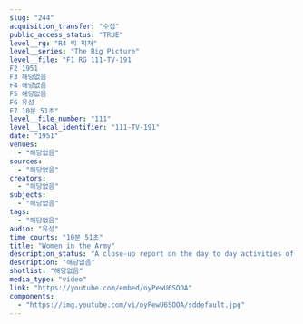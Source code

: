 ```yaml
---
slug: "244"
acquisition_transfer: "수집"
public_access_status: "TRUE"
level__rg: "R4 빅 픽쳐"
level__series: "The Big Picture"
level__file: "F1 RG 111-TV-191
F2 1951
F3 해당없음
F4 해당없음
F5 해당없음
F6 유성
F7 10분 51초"
level__file_number: "111"
level__local_identifier: "111-TV-191"
date: "1951"
venues: 
  - "해당없음"
sources: 
  - "해당없음"
creators: 
  - "해당없음"
subjects: 
  - "해당없음"
tags: 
  - "해당없음"
audio: "유성"
time_courts: "10분 51초"
title: "Women in the Army"
description_status: "A close-up report on the day to day activities of Army nurses, WACs and Medical Specialists at installations around the world."
description: "해당없음"
shotlist: "해당없음"
media_type: "video"
link: "https://youtube.com/embed/oyPewU6SOOA"
components: 
  - "https://img.youtube.com/vi/oyPewU6SOOA/sddefault.jpg"
---
```

